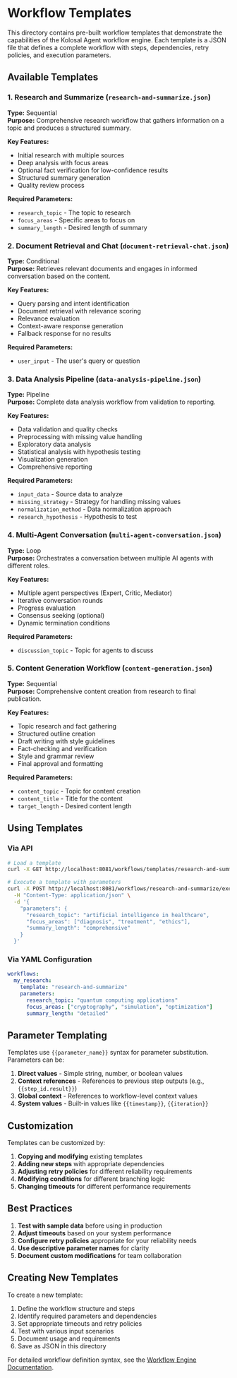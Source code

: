 # Workflow Templates

This directory contains pre-built workflow templates that demonstrate the capabilities of the Kolosal Agent workflow engine. Each template is a JSON file that defines a complete workflow with steps, dependencies, retry policies, and execution parameters.

## Available Templates

### 1. Research and Summarize (`research-and-summarize.json`)
**Type:** Sequential  
**Purpose:** Comprehensive research workflow that gathers information on a topic and produces a structured summary.

**Key Features:**
- Initial research with multiple sources
- Deep analysis with focus areas
- Optional fact verification for low-confidence results
- Structured summary generation
- Quality review process

**Required Parameters:**
- `research_topic` - The topic to research
- `focus_areas` - Specific areas to focus on
- `summary_length` - Desired length of summary

### 2. Document Retrieval and Chat (`document-retrieval-chat.json`)
**Type:** Conditional  
**Purpose:** Retrieves relevant documents and engages in informed conversation based on the content.

**Key Features:**
- Query parsing and intent identification
- Document retrieval with relevance scoring
- Relevance evaluation
- Context-aware response generation
- Fallback response for no results

**Required Parameters:**
- `user_input` - The user's query or question

### 3. Data Analysis Pipeline (`data-analysis-pipeline.json`)
**Type:** Pipeline  
**Purpose:** Complete data analysis workflow from validation to reporting.

**Key Features:**
- Data validation and quality checks
- Preprocessing with missing value handling
- Exploratory data analysis
- Statistical analysis with hypothesis testing
- Visualization generation
- Comprehensive reporting

**Required Parameters:**
- `input_data` - Source data to analyze
- `missing_strategy` - Strategy for handling missing values
- `normalization_method` - Data normalization approach
- `research_hypothesis` - Hypothesis to test

### 4. Multi-Agent Conversation (`multi-agent-conversation.json`)
**Type:** Loop  
**Purpose:** Orchestrates a conversation between multiple AI agents with different roles.

**Key Features:**
- Multiple agent perspectives (Expert, Critic, Mediator)
- Iterative conversation rounds
- Progress evaluation
- Consensus seeking (optional)
- Dynamic termination conditions

**Required Parameters:**
- `discussion_topic` - Topic for agents to discuss

### 5. Content Generation Workflow (`content-generation.json`)
**Type:** Sequential  
**Purpose:** Comprehensive content creation from research to final publication.

**Key Features:**
- Topic research and fact gathering
- Structured outline creation
- Draft writing with style guidelines
- Fact-checking and verification
- Style and grammar review
- Final approval and formatting

**Required Parameters:**
- `content_topic` - Topic for content creation
- `content_title` - Title for the content
- `target_length` - Desired content length

## Using Templates

### Via API
```bash
# Load a template
curl -X GET http://localhost:8081/workflows/templates/research-and-summarize

# Execute a template with parameters
curl -X POST http://localhost:8081/workflows/research-and-summarize/execute \
  -H "Content-Type: application/json" \
  -d '{
    "parameters": {
      "research_topic": "artificial intelligence in healthcare",
      "focus_areas": ["diagnosis", "treatment", "ethics"],
      "summary_length": "comprehensive"
    }
  }'
```

### Via YAML Configuration
```yaml
workflows:
  my_research:
    template: "research-and-summarize"
    parameters:
      research_topic: "quantum computing applications"
      focus_areas: ["cryptography", "simulation", "optimization"]
      summary_length: "detailed"
```

## Parameter Templating

Templates use `{{parameter_name}}` syntax for parameter substitution. Parameters can be:

1. **Direct values** - Simple string, number, or boolean values
2. **Context references** - References to previous step outputs (e.g., `{{step_id.result}}`)
3. **Global context** - References to workflow-level context values
4. **System values** - Built-in values like `{{timestamp}}`, `{{iteration}}`

## Customization

Templates can be customized by:

1. **Copying and modifying** existing templates
2. **Adding new steps** with appropriate dependencies
3. **Adjusting retry policies** for different reliability requirements
4. **Modifying conditions** for different branching logic
5. **Changing timeouts** for different performance requirements

## Best Practices

1. **Test with sample data** before using in production
2. **Adjust timeouts** based on your system performance
3. **Configure retry policies** appropriate for your reliability needs
4. **Use descriptive parameter names** for clarity
5. **Document custom modifications** for team collaboration

## Creating New Templates

To create a new template:

1. Define the workflow structure and steps
2. Identify required parameters and dependencies
3. Set appropriate timeouts and retry policies
4. Test with various input scenarios
5. Document usage and requirements
6. Save as JSON in this directory

For detailed workflow definition syntax, see the [Workflow Engine Documentation](../docs/WORKFLOW_ENGINE.md).
